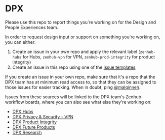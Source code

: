 # DPX

Please use this repo to report things you're working on for the Design and People Experiences team.

In order to request design input or support on something you're working on, you can either:

1. Create an issue in your own repo and apply the relevant label (`zenhub-hubs` for Hubs, `zenhub-vpn` for VPN, `zenhub-prod-integrity` for product integrity)
1. Create an issue in this repo using one of the [issue templates](https://github.com/mozilla/dpx-design-process/issues/new/choose)

If you create an issue in your own repo, make sure that it's a repo that the DPX team has at minimum read access to, so that they can be assigned to those issues for easier tracking. When in doubt, ping [@malqinneh](https://github.com/malqinneh).

Issues from these sources will be linked to the DPX team's Zenhub workflow boards, where you can also see what else they're working on: 

* [DPX Hubs](https://app.zenhub.com/workspaces/dpx-hubs-5fb2cede17eb69001d393a6a/board?labels=zenhub-hubs&repos=104933644)
* [DPX Privacy & Security - VPN](https://app.zenhub.com/workspaces/dpx-security--privacy-5faedaa62b4e9a000e3418ab/board?repos=293940617,287695634)
* [DPX Product Integrity](https://app.zenhub.com/workspaces/dpx-product-integrity-team-5f626abe18405f000fd9d8ae/board?labels=zenhub-prod-integrity)
* [DPX Future Products](https://app.zenhub.com/workspaces/dpx-future-products-601321fc13db9c0011a9d789/board?repos=293940617)
* [DPX Research](https://app.zenhub.com/workspaces/dpx-research-5fd7c12d7260fd0015aaff59/board?repos=293940617)
